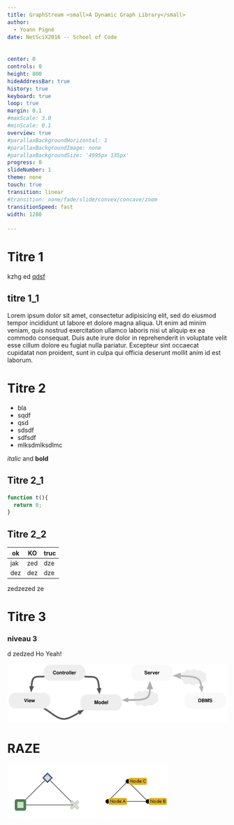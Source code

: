 ```yaml
---
title: GraphStream <small>A Dynamic Graph Library</small>
author:
  - Yoann Pigné
date: NetSciX2016 -- School of Code


center: 0
controls: 0
height: 800
hideAddressBar: true
history: true
keyboard: true
loop: true
margin: 0.1
#maxScale: 3.0
#minScale: 0.1
overview: true
#parallaxBackgroundHorizontal: 1
#parallaxBackgroundImage: none
#parallaxBackgroundSize: '4995px 135px'
progress: 0
slideNumber: 1
theme: none
touch: true
transition: linear
#transition: none/fade/slide/convex/concave/zoom
transitionSpeed: fast
width: 1280

---
```


# Titre 1

kzhg ed [qdsf](qdkfjh.com)

## titre 1_1

Lorem ipsum dolor sit amet, consectetur adipisicing elit, sed do eiusmod tempor incididunt ut labore et dolore magna aliqua. Ut enim ad minim veniam, quis nostrud exercitation ullamco laboris nisi ut aliquip ex ea commodo consequat. Duis aute irure dolor in reprehenderit in voluptate velit esse cillum dolore eu fugiat nulla pariatur. Excepteur sint occaecat cupidatat non proident, sunt in culpa qui officia deserunt mollit anim id est laborum.

# Titre 2

- bla
- sqdf
- qsd
- sdsdf
- sdfsdf
- mlksdmlksdlmc

_italic_ and **bold**

## Titre 2_1

```javascript
function t(){
  return 0;
}
```

## Titre 2_2

| ok | KO |  truc |
|---|---|---|
|  jak | zed  | dze  |
| dez  | dez  | dze  |


zedzezed
ze


# Titre 3


### niveau 3

d
zedzed
Ho Yeah!

![clientSideMVC](img/clientSideMVC.svg)

# RAZE

![1](img/stroke_mode2.png)![2](img/text_bg_mode4.png)
